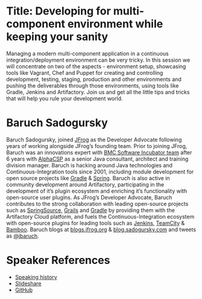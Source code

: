 Title: Developing for multi-component environment while keeping your sanity
==========================
Managing a modern multi-component application in a continuous integration/deployment environment can be very tricky. In this session we will concentrate on two of the aspects - environment setup, showcasing tools like Vagrant, Chef and Puppet for creating and controlling development, testing, staging, production and other environments and pushing the deliverables through those environments, using tools like Gradle, Jenkins and Artifactory. Join us and get all the little tips and tricks that will help you rule your development world.

Baruch Sadogursky
=============
Baruch Sadogursky, joined [JFrog](http://www.jfrog.com) as the Developer Advocate following years of working alongside JFrog’s founding team.
Prior to joining JFrog, Baruch was an innovations expert with [BMC Software Incubator team](https://communities.bmc.com/communities/blogs/innovation) after 6 years with [AlphaCSP](http://www.alphacsp.com) as a senior Java consultant, architect and training division manager.
Baruch is hacking around Java technologies and Continuous-Integration tools since 2001, including module development for open source projects like [Gradle](https://github.com/jbaruch/maven2gradle) & [Spring](https://github.com/jbaruch/springbatch-over-mongodb). Baruch is also active in community development around Artifactory, participating in the development of it’s plugin ecosystem and enriching it’s functionality with open-source user plugins.
As JFrog’s Developer Advocate, Baruch contributes to the strong collaboration with leading open-source projects such as [SpringSource](http://springsource.artifactoryonline.com), [Grails](http://grails.artifactoryonline.com) and [Gradle](http://gradle.artifactoryonline.com) by providing them with the Artifactory Cloud platform, and fuels the Continuous-Integration ecosystem with open-source plugins for leading tools such as [Jenkins](https://wiki.jenkins-ci.org/display/JENKINS/Artifactory+Plugin), [TeamCity](http://wiki.jfrog.org/confluence/display/RTF/TeamCity+Artifactory+Plug-in) & [Bamboo](https://plugins.atlassian.com/plugins/org.jfrog.bamboo.bamboo-artifactory-plugin).
Baruch blogs at [blogs.jfrog.org](http://blogs.jfrog.org) & [blog.sadogursky.com](http://blog.sadogursky.com) and tweets as [@jbaruch](http://twitter.com/jbaruch).

Speaker References
==================
* [Speaking history](http://lanyrd.com/profile/jbaruch/sessions/)
* [Slideshare](http://www.slideshare.net/jbaruch)
* [GitHub](https://github.com/jbaruch)